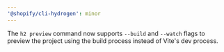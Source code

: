 ```yaml
---
'@shopify/cli-hydrogen': minor
---
```


The `h2 preview` command now supports `--build` and `--watch` flags to preview the project using the build process instead of Vite's dev process.
  